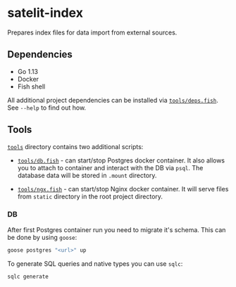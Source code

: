 # satelit-index

Prepares index files for data import from external sources.

## Dependencies

- Go 1.13
- Docker
- Fish shell

All additional project dependencies can be installed via [`tools/deps.fish`](tools/deps.fish). See `--help` to find out how.

## Tools

[`tools`](tools) directory contains two additional scripts:

- [`tools/db.fish`](tools/db.fish) - can start/stop Postgres docker container. It also allows you to attach to container and interact with the DB via `psql`. The database data will be stored in `.mount` directory.

- [`tools/ngx.fish`](tools/db.fish) - can start/stop Nginx docker container. It will serve files from `static` directory in
the root project directory.

### DB

After first Postgres container run you need to migrate it's schema. This can be done by using `goose`:
```bash
goose postgres "<url>" up
```

To generate SQL queries and native types you can use `sqlc`:
```bash
sqlc generate
```

